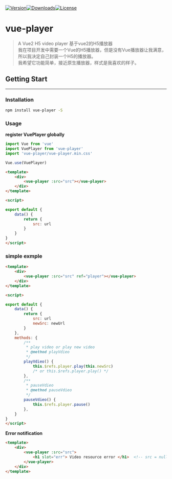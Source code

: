 [![Version](http://img.shields.io/npm/v/vue-player.svg)](https://www.npmjs.com/package/vue-player)[![Downloads](http://img.shields.io/npm/dm/vue-player-plugin.svg)](https://www.npmjs.com/package/vue-player-plugin)[![License](https://img.shields.io/npm/l/vue-player.svg?style=flat)](https://opensource.org/licenses/MIT)

# vue-player
> A Vue2 H5 video player 基于vue2的H5播放器  
我在项目开发中需要一个Vue的H5播放器，但是没有Vue播放器让我满意，所以我决定自己封装一个H5的播放器。  
我希望它功能简单，接近原生播放器，样式是我喜欢的样子。  

## Getting Start
---
### Installation

``` bash
npm install vue-player -S
```

### Usage

**register VuePlayer globally**
``` javascript
import Vue from 'vue'
import VuePlayer from 'vue-player'
import 'vue-player/vue-player.min.css'

Vue.use(VuePlayer)
```
``` html
<template>
	<div>
		<vue-player :src="src"></vue-player>
	</div>
</template>

<script>

export default {
	data() {
		return {
			src: url
		}
	}
}
</script>
```

### simple exmple

``` html
<template>
	<div>
		<vue-player :src="src" ref="player"></vue-player>
	</div>
</template>

<script>

export default {
	data() {
		return {
			src: url
			newSrc: newUrl
		}
	},
	methods: {
		/**
		 * play video or play new video
		 * @method playVdieo
		 */
		playVdieo() {
			this.$refs.player.play(this.newSrc)
			/* or this.$refs.player.play() */
		},
		/**
		 * pauseVdieo
		 * @method pauseVdieo
		 */
		pauseVdieo() {
			this.$refs.player.pause()
		},
	}
}
</script>
```

**Error notification**
``` html
<template>
	<div>
		<vue-player :src="src">
			<h1 slot="err"> Video resource error </h1>  <!-- src = null or error -->
		</vue-player>
	</div>
</template>
```
